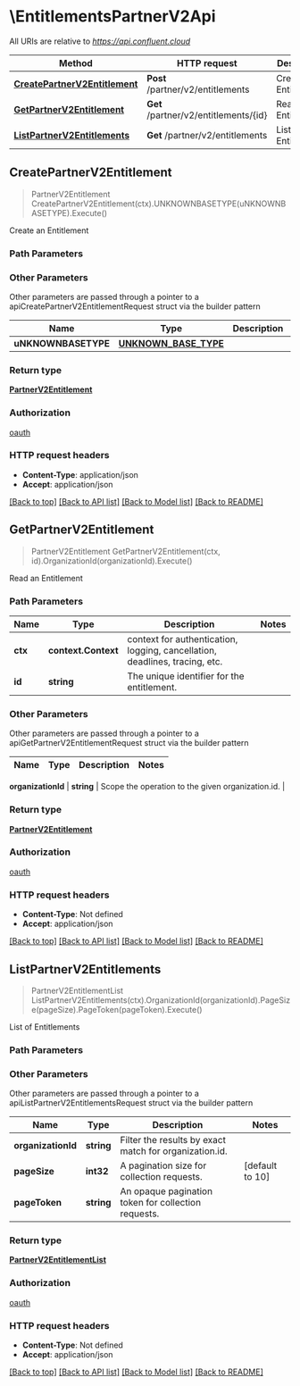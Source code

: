 # \EntitlementsPartnerV2Api

All URIs are relative to *https://api.confluent.cloud*

Method | HTTP request | Description
------------- | ------------- | -------------
[**CreatePartnerV2Entitlement**](EntitlementsPartnerV2Api.md#CreatePartnerV2Entitlement) | **Post** /partner/v2/entitlements | Create an Entitlement
[**GetPartnerV2Entitlement**](EntitlementsPartnerV2Api.md#GetPartnerV2Entitlement) | **Get** /partner/v2/entitlements/{id} | Read an Entitlement
[**ListPartnerV2Entitlements**](EntitlementsPartnerV2Api.md#ListPartnerV2Entitlements) | **Get** /partner/v2/entitlements | List of Entitlements



## CreatePartnerV2Entitlement

> PartnerV2Entitlement CreatePartnerV2Entitlement(ctx).UNKNOWNBASETYPE(uNKNOWNBASETYPE).Execute()

Create an Entitlement



### Path Parameters



### Other Parameters

Other parameters are passed through a pointer to a apiCreatePartnerV2EntitlementRequest struct via the builder pattern


Name | Type | Description  | Notes
------------- | ------------- | ------------- | -------------
 **uNKNOWNBASETYPE** | [**UNKNOWN_BASE_TYPE**](UNKNOWN_BASE_TYPE.md) |  | 

### Return type

[**PartnerV2Entitlement**](partner.v2.Entitlement.md)

### Authorization

[oauth](../README.md#oauth)

### HTTP request headers

- **Content-Type**: application/json
- **Accept**: application/json

[[Back to top]](#) [[Back to API list]](../README.md#documentation-for-api-endpoints)
[[Back to Model list]](../README.md#documentation-for-models)
[[Back to README]](../README.md)


## GetPartnerV2Entitlement

> PartnerV2Entitlement GetPartnerV2Entitlement(ctx, id).OrganizationId(organizationId).Execute()

Read an Entitlement



### Path Parameters


Name | Type | Description  | Notes
------------- | ------------- | ------------- | -------------
**ctx** | **context.Context** | context for authentication, logging, cancellation, deadlines, tracing, etc.
**id** | **string** | The unique identifier for the entitlement. | 

### Other Parameters

Other parameters are passed through a pointer to a apiGetPartnerV2EntitlementRequest struct via the builder pattern


Name | Type | Description  | Notes
------------- | ------------- | ------------- | -------------

 **organizationId** | **string** | Scope the operation to the given organization.id. | 

### Return type

[**PartnerV2Entitlement**](partner.v2.Entitlement.md)

### Authorization

[oauth](../README.md#oauth)

### HTTP request headers

- **Content-Type**: Not defined
- **Accept**: application/json

[[Back to top]](#) [[Back to API list]](../README.md#documentation-for-api-endpoints)
[[Back to Model list]](../README.md#documentation-for-models)
[[Back to README]](../README.md)


## ListPartnerV2Entitlements

> PartnerV2EntitlementList ListPartnerV2Entitlements(ctx).OrganizationId(organizationId).PageSize(pageSize).PageToken(pageToken).Execute()

List of Entitlements



### Path Parameters



### Other Parameters

Other parameters are passed through a pointer to a apiListPartnerV2EntitlementsRequest struct via the builder pattern


Name | Type | Description  | Notes
------------- | ------------- | ------------- | -------------
 **organizationId** | **string** | Filter the results by exact match for organization.id. | 
 **pageSize** | **int32** | A pagination size for collection requests. | [default to 10]
 **pageToken** | **string** | An opaque pagination token for collection requests. | 

### Return type

[**PartnerV2EntitlementList**](partner.v2.EntitlementList.md)

### Authorization

[oauth](../README.md#oauth)

### HTTP request headers

- **Content-Type**: Not defined
- **Accept**: application/json

[[Back to top]](#) [[Back to API list]](../README.md#documentation-for-api-endpoints)
[[Back to Model list]](../README.md#documentation-for-models)
[[Back to README]](../README.md)


